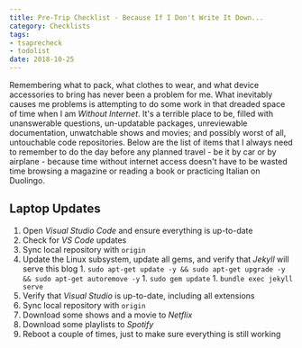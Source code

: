 ```yaml
---
title: Pre-Trip Checklist - Because If I Don't Write It Down...
category: Checklists
tags:
- tsaprecheck
- todolist
date: 2018-10-25
---
```


Remembering what to pack, what clothes to wear, and what device accessories to bring has never been a problem for me. What inevitably causes me problems is attempting to do some work in that dreaded space of time when I am _Without Internet_. It's a terrible place to be, filled with unanswerable questions, un-updatable packages, unreviewable documentation, unwatchable shows and movies; and possibly worst of all, untouchable code repositories. Below are the list of items that I always need to remember to do the day before any planned travel - be it by car or by airplane - because time without internet access doesn't have to be wasted time browsing a magazine or reading a book or practicing Italian on Duolingo.

## Laptop Updates

1. Open _Visual Studio Code_ and ensure everything is up-to-date
  1. Check for _VS Code_ updates
  1. Sync local repository with ```origin```
  1. Update the Linux subsystem, update all gems, and verify that _Jekyll_ will serve this blog
    1. ```sudo apt-get update -y && sudo apt-get upgrade -y && sudo apt-get autoremove -y```
    1. ```sudo gem update```
    1. ```bundle exec jekyll serve```
1. Verify that _Visual Studio_ is up-to-date, including all extensions
  1. Sync local repository with ```origin```
1. Download some shows and a movie to _Netflix_
1. Download some playlists to _Spotify_
1. Reboot a couple of times, just to make sure everything is still working